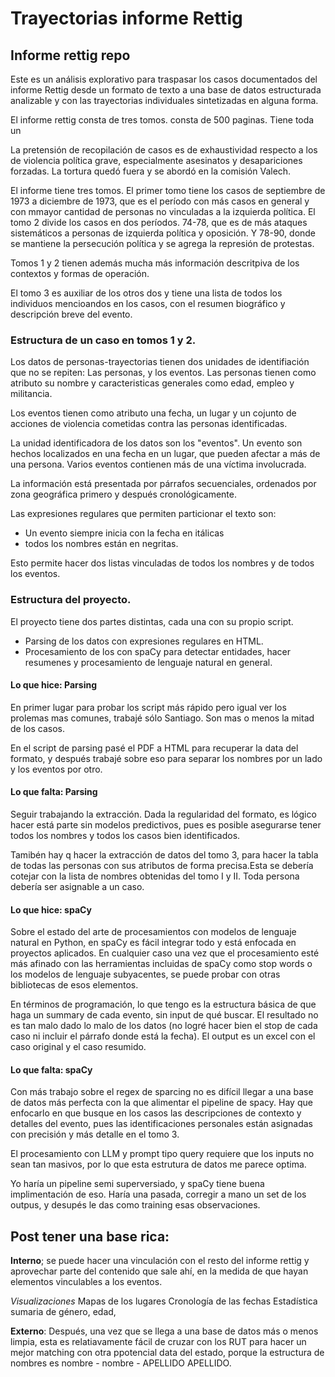 # Trayectorias informe Rettig
 
## Informe rettig repo

Este es un análisis explorativo para traspasar los casos documentados del informe Rettig desde un formato de texto a una base de datos estructurada analizable y con las trayectorias individuales sintetizadas en alguna forma.

El informe rettig consta de tres tomos. consta de 500 paginas. Tiene toda un 

La pretensión de recopilación de casos es de exhaustividad respecto a los de violencia política grave, especialmente asesinatos y desapariciones forzadas. La tortura quedó fuera y se abordó en la comisión Valech. 

El informe tiene tres tomos. El primer tomo tiene los casos de septiembre de 1973 a diciembre de 1973, que es el período con más casos en general y con mmayor cantidad de personas no vinculadas a la izquierda política. 
El tomo 2 divide los casos en dos períodos. 74-78, que es de más ataques sistemáticos a personas de izquierda política y oposición. Y 78-90, donde se mantiene la persecución política y se agrega la represión de protestas.

Tomos 1 y 2 tienen además mucha más información descritpiva de los contextos y formas de operación.

El tomo 3 es auxiliar de los otros dos y tiene una lista de todos los individuos mencioandos en los casos, con el resumen biográfico y descripción breve del evento.

### Estructura de un caso en tomos 1 y 2.

Los datos de personas-trayectorias tienen dos unidades de identifiación que no se repiten: Las personas, y los eventos. 
Las personas tienen como atributo su nombre y caracteristicas generales como edad, empleo y militancia.

Los eventos tienen como atributo una fecha, un lugar y un cojunto de acciones de violencia cometidas contra las personas identificadas. 

La unidad identificadora de los datos son los "eventos". Un evento son hechos localizados en una fecha en un lugar, que pueden afectar a más de una persona. 
Varios eventos contienen más de una víctima involucrada. 

La información está presentada por párrafos secuenciales, ordenados por zona geográfica primero y después cronológicamente. 

Las expresiones regulares que permiten particionar el texto son:
- Un evento siempre inicia con la fecha en itálicas
- todos los nombres están en negritas.

Esto permite hacer dos listas vinculadas de todos los nombres y de todos los eventos.

### Estructura del proyecto. 

El proyecto tiene dos partes distintas, cada una con su propio script. 

- Parsing de los datos con expresiones regulares en HTML. 
- Procesamiento de los con spaCy para detectar entidades, hacer resumenes y procesamiento de lenguaje natural en general.

#### Lo que hice: Parsing
En primer lugar para probar los script más rápido pero igual ver los prolemas mas comunes, trabajé sólo Santiago. Son mas o menos la mitad de los casos.

En el script de parsing pasé el PDF a HTML para recuperar la data del formato, y después trabajé sobre eso para separar los nombres por un lado y los eventos por otro.
    

#### Lo que falta: Parsing
Seguir trabajando la extracción. Dada la regularidad del  formato, es lógico hacer está parte sin modelos predictivos, pues es posible asegurarse tener todos los nombres y todos los casos bien identificados.

Tamibén hay q hacer la extracción de datos del tomo 3, para hacer la tabla de todas las personas con sus atributos de forma precisa.Esta se debería cotejar con la lista de nombres obtenidas del tomo I y II. Toda persona debería ser asignable a un caso. 

#### Lo que hice: spaCy

Sobre el estado del arte de procesamientos con modelos de lenguaje natural en Python, en spaCy es fácil integrar todo y está enfocada en proyectos aplicados.
En cualquier caso una vez que el procesamiento esté más afinado con las herramientas incluidas de spaCy como stop words o los modelos de lenguaje subyacentes, se puede probar con otras bibliotecas de esos elementos. 

En términos de programación, lo que tengo es la estructura básica de que haga un summary de cada evento, sin input de qué buscar. El resultado no es tan malo dado lo malo de los datos (no logré hacer bien el stop de cada caso ni incluir el párrafo donde está la fecha). El output es un excel con el caso original y el caso resumido.

#### Lo que falta: spaCy

Con más trabajo sobre el regex de sparcing no es difícil llegar a una base de datos más perfecta con la que alimentar el pipeline de spacy. Hay que enfocarlo en que busque en los casos las descripciones de contexto y detalles del evento, pues las identificaciones personales están asignadas con precisión y más detalle en el tomo 3.

El procesamiento con LLM y prompt tipo query requiere que los inputs no sean tan masivos, por lo que esta estrutura de datos me parece optima. 

Yo haría un pipeline semi superversiado, y spaCy tiene buena implimentación de eso. Haría una pasada, corregir a mano un set de los outpus, y desupés le das como training esas observaciones.

## Post tener una base rica:

**Interno**; se puede hacer una vinculación con el resto del informe rettig y aprovechar parte del contenido que sale ahí, en la medida de que hayan elementos vinculables a los eventos.

*Visualizaciones*
Mapas de los lugares
Cronología de las fechas 
Estadística sumaria de género, edad, 

**Externo**: 
Después, una vez que se llega a una base de datos más o menos limpia, esta es relatiavamente fácil de cruzar con los RUT para hacer un mejor matching con otra ppotencial data del estado, porque la estructura de nombres es nombre - nombre - APELLIDO APELLIDO.

    



